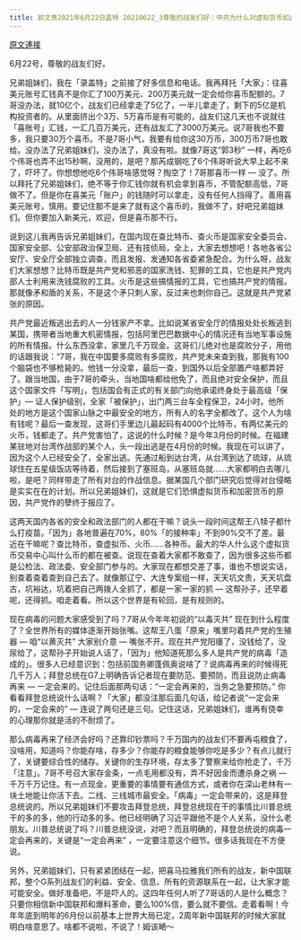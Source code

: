 ```yaml
---
title: 郭文贵2021年6月22日盖特 20210622_3尊敬的战友们好：中共为什么对虚拟货币如此的恐惧，共产党内部掌握重要信息的高管外逃这将是中共的噩梦，病毒将再次的威胁整个世界，希望战友们能团结在起来共同面对
---
```


[原文連接](https://gnews.org/ThreadView/53481076)

6月22号，尊敬的战友们好。


兄弟姐妹们，我在「录盖特」之前接了好多信息和电话。我再拜托「大家」：往喜美元账号汇钱真不是你汇了100万美元、200万美元就一定会给你喜币配额的。7哥没办法，就10亿个，战友们已经拿走了5亿了，一半儿拿走了，剩下的5亿是机构投资者的。从里面挤出个3万、5万喜币是有可能的，战友们这几天也不说就往「喜账号」汇钱，一汇几百万美元，还有战友汇了3000万美元。说7哥我也不要多，我只要30万个喜币。不是7哥小气，我要有给你这30万币，300万币7哥也敢给。没办法了兄弟姐妹们，没办法了，真没有啦。就像7哥这“郭3秒” 一样，再吃6个伟哥也弄不出15秒啊，没用的，是吧？那芮成钢吃了6个伟哥听说大早上起不来了，吓坏了。你想想他吃6个伟哥啥感觉呀？掏空了！7哥那喜币一样 — 没了。所以拜托了兄弟姐妹们，绝不等于你汇钱你就有机会拿到喜币，不管配额高低，7哥做不了。但是你在喜美元「账户」的钱随时可以拿走，没有任何人挡得了。善用喜美元账号，慎用。要记住那不是来了就有这个喜币的，我做不了，好吧兄弟姐妹们。但你要加入新美元，欢迎，但是喜币那不行。


说到这儿我再告诉兄弟姐妹们，在国内现在查比特币、查火币是国家安全委员会、国家安全部、公安部政治保卫局、还有技侦局，全上，大家去想想吧！各地各省公安厅、安全厅全部独立调查，而且发报、发通知各省委紧急配合。为什么呀，战友们大家想想？比特币既是共产党和邪恶的国家洗钱、犯罪的工具，它也是共产党内部人士利用来洗钱腐败的工具。火币是这些搞情报的工具，它也搞共产党的情报。那就像矛和盾的关系，不是这个矛只刺人家，反过来也刺你自己。这就是共产党紧张的原因。


共产党最近叛逃出去的人一分钱家产不拿。比如说某省安全厅的情报处处长叛逃到某国，携带者当地重大机密情报，包括阿里巴巴数据中心的情况还有当地军事设施的所有情报。什么东西没拿，家里几千万现金。这哥们儿绝对也是腐败分子，用他的话跟我说：“7哥，我在中国要多腐败有多腐败，共产党未来查到我，那我有100个脑袋也不够枪毙的。他钱一分没拿，最后一查，到国外以后全部置产啥都弄好了。跟当地国，由于7哥的牵头，当地国啥都给他免了，而且绝对安全保护，而且这个国家文件「写明」，包括国会有正式的有关部门向他承诺终身处于最高级「保护」— 证人保护级别，全家「被保护」，出门两三台车全程保卫，24小时。他所处的地方是这个国家山脉之中最安全的地方，所有人的名字全都改了。这个人为啥有钱呢？最后一查发现，这哥们手里边儿最起码有4000个比特币，有两亿美元的火币，钱都走了。共产党害怕了，这说的什么时候？是今年3月份的时候。在福建某驻地对台湾作战部的某个人，头一段出逃是在4月份的时候。我现在可以讲了，因为这个人已经安全了，全家出逃。先通过船到达台湾，从台湾到达了琉球，从琉球住在五星级饭店等待着，然后接到了塞班岛，从塞班岛就……大家都明白去哪儿啦，是吧？同样带走了所有对台的作战信息。据某国几个部门研究后觉得对台侵略是实实在在的计划。所以兄弟姐妹们，这就是它们恐惧虚拟货币和加密货币的原因，共产党作的孽终于报应了。


这两天国内各省的安全和政法部门的人都在干嘛？说头一段时间这帮王八犊子都什么打疫苗。「因为」各地普遍在70%，80%「的接种率」不到90%交不了差。最近在干嘛呢？查比特币，查虚拟币、火币……各种币。最大的华人什么这个虚拟货币交易中心叫什么币的都在被查。说现在查着大家都不敢查了，因为很多这些币都是公检法、政法委、安全部门参与的。大家现在都想交差了事，谁也不想说实话，别查着查着查到自己去了。就像那辽宁、大连专案组一样，天天坑文贵，天天坑盘古，坑裕达，坑着把自己两拨人全抓了，都是一家一家的抓 — 这帮孙子，还早着呢，还得抓。咱走着看。所以这个世界是有轮回，是有规则的。


现在病毒的问题大家感受到了吗？7哥从今年年初说的“以毒灭共” 现在到什么程度了？全世界所有的媒体逐渐开始张嘴。这帮王八蛋「原来」嘴里叼着共产党的生殖器 — 咱“以黄灭共” 大家别介意 — 嘴张不开。现在共产党阳痿了，没钱给了，没尿给了，这帮孙子开始说人话了，「因为」他知道死那么多人是共产党的病毒「造成的」。很多人已经意识到：包括前国务卿蓬佩奥说啥了？说病毒再来的时候得死几千万人；拜登总统在G7上明确告诉记者现在要防范、要预防，而且说防止病毒再来 — 一定会来的。记住后面那两句话：“一定会再来的，当务之急要预防。” 你看看拜登总统说什么话啊？「大家」都没注那后面几句话，给记者说“一定会来的，一定会来的”  — 连说了两句还是三句。记住这话，兄弟姐妹们，谁再有侥幸的心理那你就是活的不耐烦了。


那么病毒再来了经济会好吗？还靠印钞票吗？千万国内的战友们不要再屯粮食了，没啥用，知道吗？你能存啥，存多少？你能存的粮食能够你吃是多少？有点儿就行了，关键要综合性的储存。关键你的生存环境，存太多了警察来给你抢走了，千万「注意」。7哥不号召大家存金条，一点毛用都没有，弄不好因金而遭杀身之祸 — 千万千万记住。有一点现金，更重要的事情要有通信方式，或者你在深山老林有一块土地能让你活下去。二线、三线城市最安全。「病毒」一定会带来的，这是拜登总统说的。所以兄弟姐妹们不要攻击拜登总统，拜登总统现在干的事情比川普总统干的多的多，他的行动多的多。他已经明确了习近平跟他不是个人关系，没什么老朋友。川普总统说了吗？川普总统没说，对吧？而且明确的，拜登总统说的病毒一定会再来的，关键是“一定会再来” ，一定要注意这个细节。很多话我现在不方便说。


另外，兄弟姐妹们，只有紧紧团结在一起，把喜马拉雅我们所有的战友，新中国联邦，整个G系列战友们的利益、安全、信息、所有的资源联系在一起，让大家才能可能安全。做好准备吧，不是吓人的。这四年任何人听了7哥话的人是什么概念？只要你相信新中国联邦和爆料革命，要么100%信，要么就不要信。走着看啊！今年年底到明年的6月份以前基本上世界大局已定，2周年新中国联邦的时候大家就明白啥意思了。啥都不说啦，不说了！姆该嗮～
